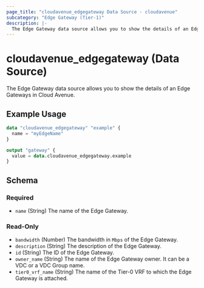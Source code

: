 ```yaml
---
page_title: "cloudavenue_edgegateway Data Source - cloudavenue"
subcategory: "Edge Gateway (Tier-1)"
description: |-
  The Edge Gateway data source allows you to show the details of an Edge Gateways in Cloud Avenue.
---
```


# cloudavenue_edgegateway (Data Source)

The Edge Gateway data source allows you to show the details of an Edge Gateways in Cloud Avenue.

## Example Usage

```terraform
data "cloudavenue_edgegateway" "example" {
  name = "myEdgeName"
}

output "gateway" {
  value = data.cloudavenue_edgegateway.example
}
```

<!-- schema generated by tfplugindocs -->
## Schema

### Required

- `name` (String) The name of the Edge Gateway.

### Read-Only

- `bandwidth` (Number) The bandwidth in `Mbps` of the Edge Gateway.
- `description` (String) The description of the Edge Gateway.
- `id` (String) The ID of the Edge Gateway.
- `owner_name` (String) The name of the Edge Gateway owner. It can be a VDC or a VDC Group name.
- `tier0_vrf_name` (String) The name of the Tier-0 VRF to which the Edge Gateway is attached.

